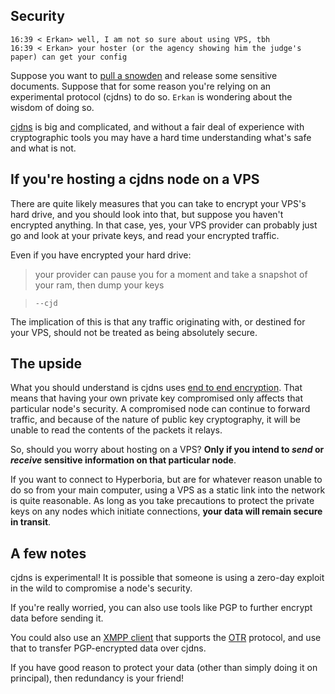## Security

```
16:39 < Erkan> well, I am not so sure about using VPS, tbh
16:39 < Erkan> your hoster (or the agency showing him the judge's paper) can get your config
```

Suppose you want to [pull a snowden](http://en.wikipedia.org/wiki/Global_surveillance_disclosures_%282013%E2%80%93present%29) and release some sensitive documents. Suppose that for some reason you're relying on an experimental protocol (cjdns) to do so. `Erkan` is wondering about the wisdom of doing so.

[cjdns](https://github.com/cjdelisle/cjdns) is big and complicated, and without a fair deal of experience with cryptographic tools you may have a hard time understanding what's safe and what is not.

## If you're hosting a cjdns node on a VPS

There are quite likely measures that you can take to encrypt your VPS's hard drive, and you should look into that, but suppose you haven't encrypted anything. In that case, yes, your VPS provider can probably just go and look at your private keys, and read your encrypted traffic.

Even if you have encrypted your hard drive:

> your provider can pause you for a moment and take a snapshot of your ram, then dump your keys

> `--cjd`

The implication of this is that any traffic originating with, or destined for your VPS, should not be treated as being absolutely secure.

## The upside

What you should understand is cjdns uses [end to end encryption](http://en.wikipedia.org/wiki/End-to-end_encryption). That means that having your own private key compromised only affects that particular node's security. A compromised node can continue to forward traffic, and because of the nature of public key cryptography, it will be unable to read the contents of the packets it relays.

So, should you worry about hosting on a VPS? **Only if you intend to _send_ or _receive_ sensitive information on that particular node**.

If you want to connect to Hyperboria, but are for whatever reason unable to do so from your main computer, using a VPS as a static link into the network is quite reasonable. As long as you take precautions to protect the private keys on any nodes which initiate connections, **your data will remain secure in transit**.

## A few notes

cjdns is experimental! It is possible that someone is using a zero-day exploit in the wild to compromise a node's security. 

If you're really worried, you can also use tools like PGP to further encrypt data before sending it.

You could also use an [XMPP client](http://en.wikipedia.org/wiki/XMPP) that supports the [OTR](https://otr.cypherpunks.ca/) protocol, and use that to transfer PGP-encrypted data over cjdns.

If you have good reason to protect your data (other than simply doing it on principal), then redundancy is your friend!
